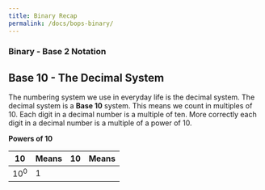 ```yaml
---
title: Binary Recap
permalink: /docs/bops-binary/
---
```


### Binary - Base 2 Notation  

## Base 10 - The Decimal System

The numbering system we use in everyday life is the decimal system. The decimal system is a **Base 10** system. This means we count in multiples of 10. Each digit in a decimal number is a multiple of ten. More correctly each digit in a decimal number is a multiple of a power of 10.  

**Powers of 10**

| 10 | Means | 10 | Means |
| --- | --- | --- | --- |
| 10<sup>0</sup> | 1 | | | 

